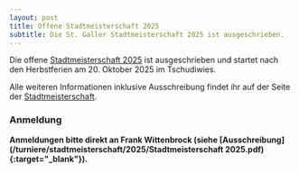 ```yaml
---
layout: post
title: Offene Stadtmeisterschaft 2025
subtitle: Die St. Galler Stadtmeisterschaft 2025 ist ausgeschrieben.
---
```


Die offene [Stadtmeisterschaft 2025](/turniere/stadtmeisterschaft/2025) ist ausgeschrieben und startet nach den
Herbstferien am 20. Oktober 2025 im Tschudiwies.

Alle weiteren Informationen inklusive Ausschreibung findet ihr auf der Seite
der [Stadtmeisterschaft](/turniere/stadtmeisterschaft/2025).

### Anmeldung

**Anmeldungen bitte direkt an Frank Wittenbrock (siehe [Ausschreibung](/turniere/stadtmeisterschaft/2025/Stadtmeisterschaft 2025.pdf){:target="\_blank"}).**
